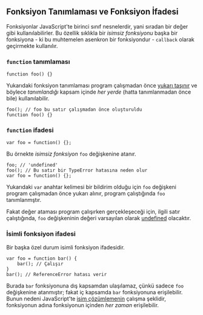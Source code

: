 ## Fonksiyon Tanımlaması ve Fonksiyon İfadesi

Fonksiyonlar JavaScript'te birinci sınıf nesnelerdir, yani sıradan bir değer
gibi kullanılabilirler. Bu özellik sıklıkla bir *isimsiz fonksiyonu* başka bir
fonksiyona - ki bu muhtemelen asenkron bir fonksiyondur - `callback` olarak
geçirmekte kullanılır.

### `function` tanımlaması

    function foo() {}

Yukarıdaki fonksiyon tanımlaması program çalışmadan önce 
[yukarı taşınır](#function.scopes) ve böylece *tanımlandığı* kapsam içinde 
*her yerde* (hatta tanımlanmadan önce bile) kullanılabilir.

    foo(); // foo bu satır çalışmadan önce oluşturuldu
    function foo() {}

### `function` ifadesi

    var foo = function() {};

Bu örnekte *isimsiz fonksiyon* `foo` değişkenine atanır.

    foo; // 'undefined'
    foo(); // Bu satır bir TypeError hatasına neden olur
    var foo = function() {};

Yukarıdaki `var` anahtar kelimesi bir bildirim olduğu için `foo` değişkeni
program çalışmadan önce yukarı alınır, program çalıştığında `foo` tanımlanmştır.

Fakat değer ataması program çalışırken gerçekleşeceği için, ilgili satır
çalıştığında, `foo` değişkeninin değeri varsayılan olarak
[undefined](#core.undefined) olacaktır.

### İsimli fonksiyon ifadesi

Bir başka özel durum isimli fonksiyon ifadesidir.

    var foo = function bar() {
        bar(); // Çalışır
    }
    bar(); // ReferenceError hatası verir

Burada `bar` fonksiyonuna dış kapsamdan ulaşılamaz, çünkü sadece `foo`
değişkenine atanmıştır; fakat iç kapsamda `bar` fonksiyonuna erişilebilir.
Bunun nedeni JavaScript'te [isim çözümlemenin](#function.scopes) çalışma
şeklidir, fonksiyonun adına fonksiyonun içinden *her zaman* erişilebilir.

